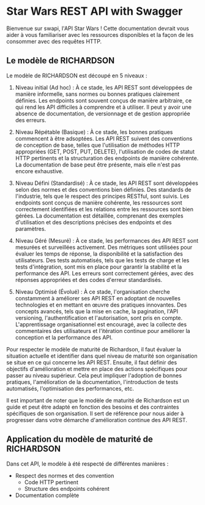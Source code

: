 # Star Wars REST API with Swagger

Bienvenue sur swapi, l'API Star Wars ! Cette documentation devrait vous aider à vous familiariser avec les ressources disponibles et la façon de les consommer avec des requêtes HTTP.

## Le modèle de RICHARDSON

Le modèle de RICHARDSON est découpé en 5 niveaux : 

1. Niveau initial (Ad hoc) : À ce stade, les API REST sont développées de manière informelle, sans normes ou bonnes pratiques clairement définies. Les endpoints sont souvent conçus de manière arbitraire, ce qui rend les API difficiles à comprendre et à utiliser. Il peut y avoir une absence de documentation, de versionnage et de gestion appropriée des erreurs.

2. Niveau Répétable (Basique) : À ce stade, les bonnes pratiques commencent à être adsoptées. Les API REST suivent des conventions de conception de base, telles que l'utilisation de méthodes HTTP appropriées (GET, POST, PUT, DELETE), l'utilisation de codes de statut HTTP pertinents et la structuration des endpoints de manière cohérente. La documentation de base peut être présente, mais elle n'est pas encore exhaustive.

3. Niveau Défini (Standardisé) : À ce stade, les API REST sont développées selon des normes et des conventions bien définies. Des standards de l'industrie, tels que le respect des principes RESTful, sont suivis. Les endpoints sont conçus de manière cohérente, les ressources sont correctement identifiées et les relations entre les ressources sont bien gérées. La documentation est détaillée, comprenant des exemples d'utilisation et des descriptions précises des endpoints et des paramètres.

4. Niveau Géré (Mesuré) : À ce stade, les performances des API REST sont mesurées et surveillées activement. Des métriques sont utilisées pour évaluer les temps de réponse, la disponibilité et la satisfaction des utilisateurs. Des tests automatisés, tels que les tests de charge et les tests d'intégration, sont mis en place pour garantir la stabilité et la performance des API. Les erreurs sont correctement gérées, avec des réponses appropriées et des codes d'erreur standardisés.

5. Niveau Optimisé (Évolué) : À ce stade, l'organisation cherche constamment à améliorer ses API REST en adoptant de nouvelles technologies et en mettant en œuvre des pratiques innovantes. Des concepts avancés, tels que la mise en cache, la pagination, l'API versioning, l'authentification et l'autorisation, sont pris en compte. L'apprentissage organisationnel est encouragé, avec la collecte des commentaires des utilisateurs et l'itération continue pour améliorer la conception et la performance des API.

Pour respecter le modèle de maturité de Richardson, il faut évaluer la situation actuelle et identifier dans quel niveau de maturité son organisation se situe en ce qui concerne les API REST. Ensuite, il faut définir des objectifs d'amélioration et mettre en place des actions spécifiques pour passer au niveau supérieur. Cela peut impliquer l'adoption de bonnes pratiques, l'amélioration de la documentation, l'introduction de tests automatisés, l'optimisation des performances, etc.

Il est important de noter que le modèle de maturité de Richardson est un guide et peut être adapté en fonction des besoins et des contraintes spécifiques de son organisation. Il sert de référence pour nous aider à progresser dans votre démarche d'amélioration continue des API REST.

## Application du modèle de maturité de RICHARDSON

Dans cet API, le modèle à été respecté de différentes manières : 

* Respect des normes et des convention
  * Code HTTP pertinent
  * Structure des endpoints cohérent
* Documentation complète